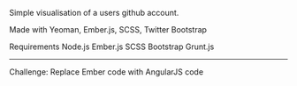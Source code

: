 Simple visualisation of a users github account.

Made with Yeoman, Ember.js, SCSS, Twitter Bootstrap

Requirements
Node.js
Ember.js
SCSS
Bootstrap
Grunt.js


--------------------------------------------------------
Challenge: Replace Ember code with AngularJS code


